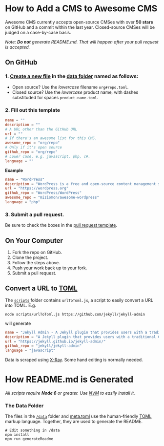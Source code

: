 # How to Add a CMS to Awesome CMS

Awesome CMS currently accepts open-source CMSes with over **50 stars** on GitHub
and a commit within the last year. Closed-source CMSes will be judged on a
case-by-case basis.

_Note: **Do not** generate README.md. That will happen after your pull request
is accepted._

## On GitHub

### 1. [Create a new file][] in the [data folder](/data) named as follows:

- Open source? Use the _lowercase_ filename `org#repo.toml`.
- Closed source? Use the _lowercase_ product name, with dashes substituded for spaces `product-name.toml`.

### 2. Fill out this template

```toml
name = ""
description = ""
# A URL other than the GitHub URL
url = ""
# If there's an awesome list for this CMS.
awesome_repo = "org/repo"
# Only if it's open source
github_repo = "org/repo"
# Lower case, e.g. javascript, php, c#.
language = ""
```

**Example**

```toml
name = "WordPress"
description = "WordPress is a free and open-source content management system (CMS) based on PHP and MySQL."
url = "https://wordpress.org"
github_repo = "WordPress/WordPress"
awesome_repo = "miziomon/awesome-wordpress"
language = "php"
```

### 3. Submit a pull request.

Be sure to check the boxes in the [pull request
template](/PULL_REQUEST_TEMPLATE.md).

## On Your Computer

1. Fork the repo on GitHub.
1. Clone the project.
1. Follow the steps above.
1. Push your work back up to your fork.
1. Submit a pull request.

## Convert a URL to [TOML][]

The [`scripts`](/scripts) folder contains `urlToToml.js`, a script
to easily convert a URL into TOML. E.g.

```
node scripts/urlToToml.js https://github.com/jekyll/jekyll-admin
```

will generate

```toml
name = "Jekyll Admin - A Jekyll plugin that provides users with a traditional CMS-style graphical interface to author content and administer Jekyll sites."
description = "A Jekyll plugin that provides users with a traditional CMS-style graphical interface to author content and administer Jekyll sites."
url = "https://jekyll.github.io/jekyll-admin/"
github_repo = "jekyll/jekyll-admin"
language = "javascript"
```

Data is scraped using [X-Ray](https://github.com/lapwinglabs/x-ray). Some hand
editing is normally needed.

# How README.md is Generated

_All scripts require **Node 6** or greater. Use [NVM][] to easily install it._

### The Data Folder

The files in the [`/data`](/data) folder and [meta.toml](/meta.toml) use the
human-friendly [TOML][] markup language. Together, they are used to generate the
README.

```
# Edit something in /data
npm install
npm run generateReadme
```

[NVM]: https://github.com/creationix/nvm
[TOML]: (https://github.com/toml-lang/toml)
[Create a new file]: https://github.com/postlight/awesome-cms/new/master/data?filename=org%23repo.toml
